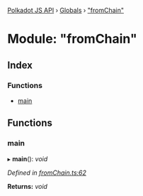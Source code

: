 [Polkadot JS API](../README.md) › [Globals](../globals.md) › ["fromChain"](_fromchain_.md)

# Module: "fromChain"

## Index

### Functions

* [main](_fromchain_.md#main)

## Functions

###  main

▸ **main**(): *void*

*Defined in [fromChain.ts:62](https://github.com/polkadot-js/api/blob/fcce2ab340/packages/typegen/src/fromChain.ts#L62)*

**Returns:** *void*
